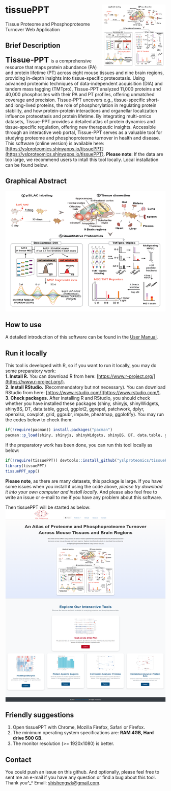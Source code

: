 # tissuePPT<img src="tissuePPTsy.png" align="right" height="200" width="200"/>
Tissue Proteome and Phosphoproteome Turnover Web Application

## Brief Description
**<font size='5'> Tissue-PPT </font>** is a comprehensive resource that maps protein abundance (PA) and protein lifetime (PT) across eight mouse tissues and nine brain regions, providing in-depth insights into tissue-specific proteostasis. Using advanced proteomic techniques of data-independent acquisition (DIA) and tandem mass tagging (TMTpro), Tissue-PPT analyzed 11,000 proteins and 40,000 phosphosites with their PA and PT profiles, offering unmatched coverage and precision. Tissue-PPT uncovers e.g., tissue-specific short- and long-lived proteins, the role of phosphorylation in regulating protein stability, and how protein-protein interactions and organellar localization influence proteostasis and protein lifetime. By integrating multi-omics datasets, Tissue-PPT provides a detailed atlas of protein dynamics and tissue-specific regulation, offering new therapeutic insights. Accessible through an interactive web portal, Tissue-PPT serves as a valuable tool for studying proteome and phosphoproteome turnover in health and disease. This software (online version) is available here: [https://yslproteomics.shinyapps.io/tissuePPT](https://yslproteomics.shinyapps.io/tissuePPT). **Please note**: If the data are too large, we recommend users to intall this tool locally. Local installation can be found below.

## Graphical Abstract
<img src="tissuePPTsy.png" align="center" height="378" width="900"/>

## How to use
A detailed introduction of this software can be found in the [User Manual](https://github.com/yslproteomics/tissuePPT/blob/main/tissuePPT.UserManual.pdf).

## Run it locally
This tool is developed with R, so if you want to run it locally, you may do some preparatory work:  
**1. Install R.** You can download R from here: [https://www.r-project.org/](https://www.r-project.org/).  
**2. Install RStudio.** (Recommendatory but not necessary). You can download RStudio from here: [https://www.rstudio.com/](https://www.rstudio.com/).  
**3. Check packages.** After installing R and RStudio, you should check whether you have installed these packages (shiny, shinyjs, shinyWidgets, shinyBS, DT, data.table, ggsci, ggplot2, ggrepel, patchwork, dplyr, openxlsx, cowplot, grid, ggpubr, impute, pheatmap, ggplotify). You may run the codes below to check them:  

```r
if(!require(pacman)) install.packages("pacman")
pacman::p_load(shiny, shinyjs, shinyWidgets, shinyBS, DT, data.table, ggsci, ggplot2, ggrepel, patchwork, dplyr, openxlsx, cowplot, grid, ggpubr, impute, pheatmap, ggplotify)
```

If the preparatory work has been done, you can run this tool locally as below:
```r
if(!require(tissuePPT)) devtools::install_github("yslproteomics/tissuePPT")
library(tissuePPT)
tissuePPT_app()
```

**Please note**, as there are many datasets, this package is large. If you have some issues when you install it using the code above, _please try download it into your own computer and install locally_. And please also feel free to write an issue or e-mail to me if you have any problem about this software.

Then tissuePPT will be started as below:
<img src="homepage.png" align="center" height="600" width="1700"/>
<br>

## Friendly suggestions
1. Open tissuePPT with Chrome, Mozilla Firefox, Safari or Firefox.
2. The minimum operating system specifications are: **RAM 4GB, Hard drive 500 GB.**
3. The monitor resolution (>= 1920x1080) is better.

## Contact
You could push an issue on this github. And optionally, please feel free to sent me an e-mail if you have any question or find a bug about this tool. Thank you^_^
Email: shishengwk@gmail.com.


